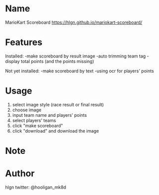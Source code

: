 # Name
  MarioKart Scoreboard
  https://hlgn.github.io/mariokart-scoreboard/
 
# Features
  Installed:
    -make scoreboard by result image
    -auto trimming team tag
    -display total points (and the points missing)
    
  Not yet installed:
    -make scoreboard by text
    -using ocr for players' points
 

# Usage
  1. select image style (race result or final result)
  2. choose image
  3. input team name and players' points
  4. select players' teams
  5. click "make scoreboard"
  6. click "download" and download the image

 
# Note

 
# Author
 hlgn
 twitter: @hooligan_mk8d

